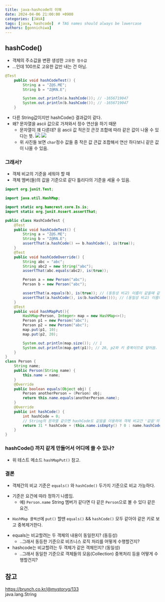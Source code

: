 ```yaml
---
title: java-hashcode의 이해
date: 2024-04-06 21:00:00 +0900
categories: [JAVA]
tags: [java, hashcode]  # TAG names should always be lowercase
authors: [gonnichiwa]
---
```


## hashCode()

- 객체의 주소값을 변환 생성한 `고유한 정수값`
- ...인데 100프로 고유한 값만 내는 건 아님.
```java
@Test
    public void hashCodeTest() {
        String a = "Z@S.ME";
        String b = "Z@RN.E";

        System.out.println(a.hashCode()); // -1656719047
        System.out.println(b.hashCode()); // -1656719047
    }
```
- 다른 String값이지만 hashCode() 결과값이 같다.  
- 왜? 문자열을 ascii 값으로 가져와서 정수 연산을 하기 때문
  - 문자열이 꽤 다른데? 응 ascii 값 적은것 큰것 조합에 따라 같은 값이 나올 수 있다는 뜻.
  ![](https://blog.kakaocdn.net/dn/bFwwAQ/btsGsr2JMIc/KSop79HSSmFXmkDOzj2IDk/img.png)
  ![](https://blog.kakaocdn.net/dn/ntObv/btsGp1LtRn4/6YQZThydVjdDhpqk4ykM01/img.png)
  - 위 사진들 보면 `char`정수 값들 중 작은 값 큰값 조합해서 연산 하다보니 같은 값이 나올 수 있음.


### 그래서?

- 객체 비교의 기준을 세워야 할 때
- 객체 멤버(들)의 값을 기준으로 같다 틀리다의 기준을 세울 수 있음.
```java
import org.junit.Test;

import java.util.HashMap;

import static org.hamcrest.core.Is.is;
import static org.junit.Assert.assertThat;

public class HashCodeTest {
    @Test
    public void hashCodeTest() {
        String a = "Z@S.ME";
        String b = "Z@RN.E";
        assertThat(a.hashCode() == b.hashCode(), is(true));
    }
    @Test
    public void hashCodeOverride() {
        String abc = "abc";
        String abc2 = new String("abc");
        assertThat(abc.equals(abc2), is(true));

        Person a = new Person("abc");
        Person b = new Person("abc");

        assertThat(a.equals(b), is(true)); // (동등성 비교) 이름이 같을때 같게 주고 싶다면? equals 오버라이드
        assertThat(a.hashCode(), is(b.hashCode())); // (동일성 비교) 이름이 같을 때 같게 주고 싶다면? hashCode 오버라이드
    }
    @Test
    public void hashMapPut(){
        HashMap<Person, Integer> map = new HashMap<>();
        Person p1 = new Person("abc");
        Person p2 = new Person("abc");
        map.put(p1, 10);
        map.put(p2, 20);

        System.out.println(map.size()); // 1
        System.out.println(map.get(p1)); // 20, p2와 키 중복이므로 덮어씀.
    }
}
class Person {
    String name;
    public Person(String name) {
        this.name = name;
    }
    @Override
    public boolean equals(Object obj) {
        Person anotherPerson = (Person) obj;
        return this.name.equals(anotherPerson.name);
    }
    @Override
    public int hashCode() {
        int hashCode = 0;
        // String의 문자열 같으면 hashCode도 같음을 이용하여 객체 비교간 '같음'의 기준을 정의함.
        return 31 * hashCode + (this.name.isEmpty() ? 0 : name.hashCode());
    }
}
```

### hashCode() 까지 같게 만들어서 어디에 쓸 수 있나?
- 위 테스트 메소드 `hashMapPut()` 참고.

### 결론
  - 객체간의 비교 기준은 `equals()` 와 `hashCode()` 두가지 기준으로 비교 가능하다.
  + 기준은 요건에 따라 정하기 나름임.
    - 예) `Person.name` String 멤버가 같다면 다 같은 `Person`으로 볼 수 있다 같은 요건.
  - `HashMap 콜렉션`에 `put()` 할땐 `equals()` && `hashCode()` 모두 같아야 같은 키로 보고 중복제거한다.

  + equals는 비교할려는 두 객체의 내용이 동일한지? (동등성)  
    - ..그래서 동등한 기준으로 비즈니스 로직 처리를 어떻게 수행할건지?
  + hashcode는 비교할려는 두 객체가 같은 객체인지? (동일성)  
    - ..그래서 동일한 기준으로 객체들의 모음(Collection) 중복처리 등을 어떻게 수행할건지?


## 참고
https://brunch.co.kr/@mystoryg/133  
java.lang.String